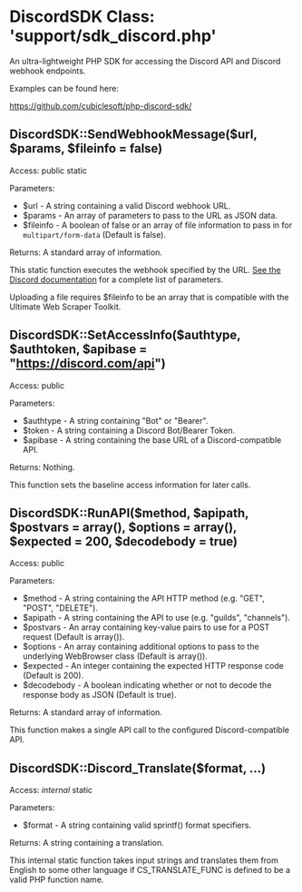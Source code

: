 DiscordSDK Class:  'support/sdk_discord.php'
============================================

An ultra-lightweight PHP SDK for accessing the Discord API and Discord webhook endpoints.

Examples can be found here:

https://github.com/cubiclesoft/php-discord-sdk/

DiscordSDK::SendWebhookMessage($url, $params, $fileinfo = false)
----------------------------------------------------------------

Access:  public static

Parameters:

* $url - A string containing a valid Discord webhook URL.
* $params - An array of parameters to pass to the URL as JSON data.
* $fileinfo - A boolean of false or an array of file information to pass in for `multipart/form-data` (Default is false).

Returns:  A standard array of information.

This static function executes the webhook specified by the URL.  [See the Discord documentation](https://discord.com/developers/docs/resources/webhook#execute-webhook) for a complete list of parameters.

Uploading a file requires $fileinfo to be an array that is compatible with the Ultimate Web Scraper Toolkit.

DiscordSDK::SetAccessInfo($authtype, $authtoken, $apibase = "https://discord.com/api")
--------------------------------------------------------------------------------------

Access:  public

Parameters:

* $authtype - A string containing "Bot" or "Bearer".
* $token - A string containing a Discord Bot/Bearer Token.
* $apibase - A string containing the base URL of a Discord-compatible API.

Returns:  Nothing.

This function sets the baseline access information for later calls.

DiscordSDK::RunAPI($method, $apipath, $postvars = array(), $options = array(), $expected = 200, $decodebody = true)
-------------------------------------------------------------------------------------------------------------------

Access:  public

Parameters:

* $method - A string containing the API HTTP method (e.g. "GET", "POST", "DELETE").
* $apipath - A string containing the API to use (e.g. "guilds", "channels").
* $postvars - An array containing key-value pairs to use for a POST request (Default is array()).
* $options - An array containing additional options to pass to the underlying WebBrowser class (Default is array()).
* $expected - An integer containing the expected HTTP response code (Default is 200).
* $decodebody - A boolean indicating whether or not to decode the response body as JSON (Default is true).

Returns:  A standard array of information.

This function makes a single API call to the configured Discord-compatible API.

DiscordSDK::Discord_Translate($format, ...)
-------------------------------------------

Access:  _internal_ static

Parameters:

* $format - A string containing valid sprintf() format specifiers.

Returns:  A string containing a translation.

This internal static function takes input strings and translates them from English to some other language if CS_TRANSLATE_FUNC is defined to be a valid PHP function name.
